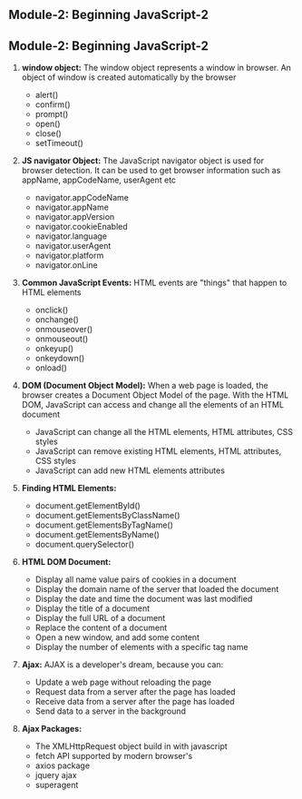 ## Module-2: Beginning JavaScript-2

## Module-2: Beginning JavaScript-2

1. **window object:** The window object represents a window in browser. An object of window is created automatically by the browser

   - alert()
   - confirm()
   - prompt()
   - open()
   - close()
   - setTimeout()

1. **JS navigator Object:** The JavaScript navigator object is used for browser detection. It can be used to get browser information such as appName, appCodeName, userAgent etc

   - navigator.appCodeName
   - navigator.appName
   - navigator.appVersion
   - navigator.cookieEnabled
   - navigator.language
   - navigator.userAgent
   - navigator.platform
   - navigator.onLine

1. **Common JavaScript Events:** HTML events are "things" that happen to HTML elements

   - onclick()
   - onchange()
   - onmouseover()
   - onmouseout()
   - onkeyup()
   - onkeydown()
   - onload()

1. **DOM (Document Object Model):** When a web page is loaded, the browser creates a Document Object Model of the page. With the HTML DOM, JavaScript can access and change all the elements of an HTML document

   - JavaScript can change all the HTML elements, HTML attributes, CSS styles
   - JavaScript can remove existing HTML elements, HTML attributes, CSS styles
   - JavaScript can add new HTML elements attributes

1. **Finding HTML Elements:**

   - document.getElementById()
   - document.getElementsByClassName()
   - document.getElementsByTagName()
   - document.getElementsByName()
   - document.querySelector()

1. **HTML DOM Document:**

   - Display all name value pairs of cookies in a document
   - Display the domain name of the server that loaded the document
   - Display the date and time the document was last modified
   - Display the title of a document
   - Display the full URL of a document
   - Replace the content of a document
   - Open a new window, and add some content
   - Display the number of elements with a specific tag name

1. **Ajax:** AJAX is a developer's dream, because you can:

   - Update a web page without reloading the page
   - Request data from a server after the page has loaded
   - Receive data from a server after the page has loaded
   - Send data to a server in the background

1. **Ajax Packages:**

   - The XMLHttpRequest object build in with javascript
   - fetch API supported by modern browser's
   - axios package
   - jquery ajax
   - superagent
